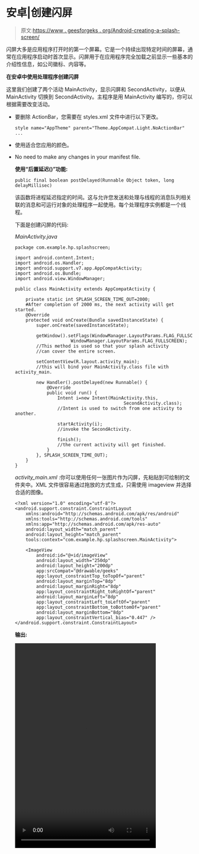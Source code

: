 # 安卓|创建闪屏

> 原文:[https://www . geesforgeks . org/Android-creating-a-splash-screen/](https://www.geeksforgeeks.org/android-creating-a-splash-screen/)

闪屏大多是应用程序打开时的第一个屏幕。它是一个持续出现特定时间的屏幕，通常在应用程序启动时首次显示。闪屏用于在应用程序完全加载之前显示一些基本的介绍性信息，如公司徽标、内容等。

**在安卓中使用处理程序创建闪屏**

这里我们创建了两个活动 MainActivity，显示闪屏和 SecondActivity，以便从 MainActivity 切换到 SecondActivity。主程序是用 MainActivity 编写的，你可以根据需要改变活动。

*   要删除 ActionBar，您需要在 styles.xml 文件中进行以下更改。

    ```
    style name="AppTheme" parent="Theme.AppCompat.Light.NoActionBar"
    ...

    ```

*   使用适合您应用的颜色。
*   No need to make any changes in your manifest file.

    **使用“后置延迟()”功能:**

    ```
    public final boolean postDelayed(Runnable Object token, long delayMillisec)
    ```

    该函数将进程延迟指定的时间。这与允许您发送和处理与线程的消息队列相关联的消息和可运行对象的处理程序一起使用。每个处理程序实例都是一个线程。

    下面是创建闪屏的代码:

    *MainActivity.java*

    ```
    package com.example.hp.splashscreen;

    import android.content.Intent;
    import android.os.Handler;
    import android.support.v7.app.AppCompatActivity;
    import android.os.Bundle;
    import android.view.WindowManager;

    public class MainActivity extends AppCompatActivity {

        private static int SPLASH_SCREEN_TIME_OUT=2000;
        #After completion of 2000 ms, the next activity will get started.
        @Override
        protected void onCreate(Bundle savedInstanceState) {
            super.onCreate(savedInstanceState);

            getWindow().setFlags(WindowManager.LayoutParams.FLAG_FULLSCREEN, 
                         WindowManager.LayoutParams.FLAG_FULLSCREEN);
            //This method is used so that your splash activity
            //can cover the entire screen.

            setContentView(R.layout.activity_main);
            //this will bind your MainActivity.class file with activity_main.

            new Handler().postDelayed(new Runnable() {
                @Override
                public void run() {
                    Intent i=new Intent(MainActivity.this,
                                             SecondActivity.class);
                    //Intent is used to switch from one activity to another.

                    startActivity(i);
                    //invoke the SecondActivity.

                    finish();
                    //the current activity will get finished.
                }
            }, SPLASH_SCREEN_TIME_OUT);
        }
    }
    ```

    *activity_main.xml* :你可以使用任何一张图片作为闪屏，先粘贴到可绘制的文件夹中。XML 文件很容易通过拖放的方式生成，只需使用 imageview 并选择合适的图像。

    ```
    <?xml version="1.0" encoding="utf-8"?>
    <android.support.constraint.ConstraintLayout
        xmlns:android="http://schemas.android.com/apk/res/android"
        xmlns:tools="http://schemas.android.com/tools"
        xmlns:app="http://schemas.android.com/apk/res-auto"
        android:layout_width="match_parent"
        android:layout_height="match_parent"
        tools:context="com.example.hp.splashscreen.MainActivity">

        <ImageView
            android:id="@+id/imageView"
            android:layout_width="250dp"
            android:layout_height="200dp"
            app:srcCompat="@drawable/geeks"
            app:layout_constraintTop_toTopOf="parent"
            android:layout_marginTop="8dp"
            android:layout_marginRight="8dp"
            app:layout_constraintRight_toRightOf="parent"
            android:layout_marginLeft="8dp"
            app:layout_constraintLeft_toLeftOf="parent"
            app:layout_constraintBottom_toBottomOf="parent"
            android:layout_marginBottom="8dp"
            app:layout_constraintVertical_bias="0.447" />
    </android.support.constraint.ConstraintLayout>
    ```

    **输出:**

    <video class="wp-video-shortcode" id="video-213185-1" width="380" height="552" preload="metadata" controls=""><source type="video/mp4" src="https://media.geeksforgeeks.org/wp-content/uploads/splashscreen.mp4?_=1">[https://media.geeksforgeeks.org/wp-content/uploads/splashscreen.mp4](https://media.geeksforgeeks.org/wp-content/uploads/splashscreen.mp4)</video>
